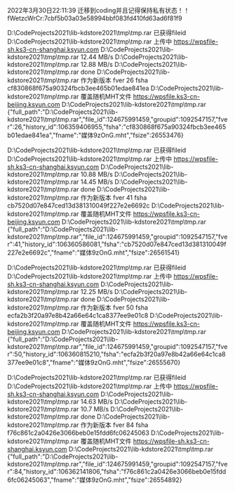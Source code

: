 2022年3月30日22:11:39
迁移到coding并且记得保持私有状态！！
fWetzcWrCr:7cbf5b03a03e58994bbf083fd410fd63ad6f81f9

D:\CodeProjects2021\lib-kdstore2021\tmp\tmp.rar 已获得fileid
D:\CodeProjects2021\lib-kdstore2021\tmp\tmp.rar 上传中
https://wpsfile-sh.ks3-cn-shanghai.ksyun.com
D:\CodeProjects2021\lib-kdstore2021\tmp\tmp.rar 12.44 MB/s
D:\CodeProjects2021\lib-kdstore2021\tmp\tmp.rar 12.88 MB/s
D:\CodeProjects2021\lib-kdstore2021\tmp\tmp.rar done
D:\CodeProjects2021\lib-kdstore2021\tmp\tmp.rar 作为新版本
fver 26 
 fsha cf830868f675a90324fbcb3ee465b01edae841ea
D:\CodeProjects2021\lib-kdstore2021\tmp\tmp.rar 覆盖随机MHT文件
https://wpsfile.ks3-cn-beijing.ksyun.com
D:\CodeProjects2021\lib-kdstore2021\tmp\tmp.rar {"full_path":"D:\\CodeProjects2021\\lib-kdstore2021\\tmp\\tmp.rar","file_id":124675991459,"groupid":1092547157,"fver":26,"history_id":106359406955,"fsha":"cf830868f675a90324fbcb3ee465b01edae841ea","fname":"媒体9zOnG.mht","fsize":26553476}

D:\CodeProjects2021\lib-kdstore2021\tmp\tmp.rar 已获得fileid
D:\CodeProjects2021\lib-kdstore2021\tmp\tmp.rar 上传中
https://wpsfile-sh.ks3-cn-shanghai.ksyun.com
D:\CodeProjects2021\lib-kdstore2021\tmp\tmp.rar 10.88 MB/s
D:\CodeProjects2021\lib-kdstore2021\tmp\tmp.rar 14.45 MB/s
D:\CodeProjects2021\lib-kdstore2021\tmp\tmp.rar done
D:\CodeProjects2021\lib-kdstore2021\tmp\tmp.rar 作为新版本
fver 41 
 fsha cb7520d07e847ced13d381310049f227e2e6692c
D:\CodeProjects2021\lib-kdstore2021\tmp\tmp.rar 覆盖随机MHT文件
https://wpsfile.ks3-cn-beijing.ksyun.com
D:\CodeProjects2021\lib-kdstore2021\tmp\tmp.rar {"full_path":"D:\\CodeProjects2021\\lib-kdstore2021\\tmp\\tmp.rar","file_id":124675991459,"groupid":1092547157,"fver":41,"history_id":106360586081,"fsha":"cb7520d07e847ced13d381310049f227e2e6692c","fname":"媒体9zOnG.mht","fsize":26561541}

D:\CodeProjects2021\lib-kdstore2021\tmp\tmp.rar 已获得fileid
D:\CodeProjects2021\lib-kdstore2021\tmp\tmp.rar 上传中
https://wpsfile-sh.ks3-cn-shanghai.ksyun.com
D:\CodeProjects2021\lib-kdstore2021\tmp\tmp.rar 12.25 MB/s
D:\CodeProjects2021\lib-kdstore2021\tmp\tmp.rar done
D:\CodeProjects2021\lib-kdstore2021\tmp\tmp.rar 作为新版本
fver 50 
 fsha ecfa2b3f20a97e8b42a66e64c1ca8377ee9e01c8
D:\CodeProjects2021\lib-kdstore2021\tmp\tmp.rar 覆盖随机MHT文件
https://wpsfile.ks3-cn-beijing.ksyun.com
D:\CodeProjects2021\lib-kdstore2021\tmp\tmp.rar {"full_path":"D:\\CodeProjects2021\\lib-kdstore2021\\tmp\\tmp.rar","file_id":124675991459,"groupid":1092547157,"fver":50,"history_id":106360815210,"fsha":"ecfa2b3f20a97e8b42a66e64c1ca8377ee9e01c8","fname":"媒体9zOnG.mht","fsize":26555670}

D:\CodeProjects2021\lib-kdstore2021\tmp\tmp.rar 已获得fileid
D:\CodeProjects2021\lib-kdstore2021\tmp\tmp.rar 上传中
https://wpsfile-sh.ks3-cn-shanghai.ksyun.com
D:\CodeProjects2021\lib-kdstore2021\tmp\tmp.rar 14.63 MB/s
D:\CodeProjects2021\lib-kdstore2021\tmp\tmp.rar 10.7 MB/s
D:\CodeProjects2021\lib-kdstore2021\tmp\tmp.rar done
D:\CodeProjects2021\lib-kdstore2021\tmp\tmp.rar 作为新版本
fver 84 
 fsha f76c861c2a0426e3066beb0e15fdd6fc06245063
D:\CodeProjects2021\lib-kdstore2021\tmp\tmp.rar 覆盖随机MHT文件
https://wpsfile-sh.ks3-cn-shanghai.ksyun.com
D:\CodeProjects2021\lib-kdstore2021\tmp\tmp.rar {"full_path":"D:\\CodeProjects2021\\lib-kdstore2021\\tmp\\tmp.rar","file_id":124675991459,"groupid":1092547157,"fver":84,"history_id":106362141806,"fsha":"f76c861c2a0426e3066beb0e15fdd6fc06245063","fname":"媒体9zOnG.mht","fsize":26554892}
